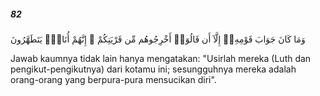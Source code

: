 ##### 82

<span class="ayah">وَمَا كَانَ جَوَابَ قَوْمِهِۦٓ إِلَّآ أَن قَالُوٓا۟ أَخْرِجُوهُم مِّن قَرْيَتِكُمْ ۖ إِنَّهُمْ أُنَاسٌۭ يَتَطَهَّرُونَ</span>

<span class="ayah_translation">Jawab kaumnya tidak lain hanya mengatakan: "Usirlah mereka (Luth dan pengikut-pengikutnya) dari kotamu ini; sesungguhnya mereka adalah orang-orang yang berpura-pura mensucikan diri".</span>
